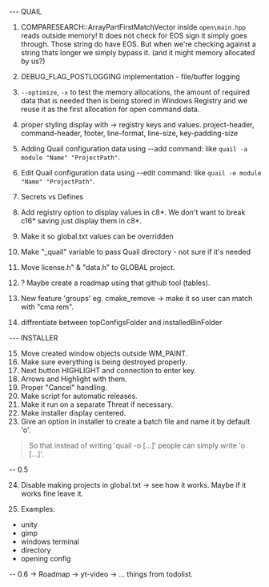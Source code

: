
--- QUAIL

01. COMPARESEARCH::ArrayPartFirstMatchVector inside `open\main.hpp` reads outside memory!
	It does not check for EOS sign it simply goes through. Those string do have EOS.
	But when we're checking against a string thats longer we simply bypass it. (and it might memory allocated by us?)
02. DEBUG_FLAG_POSTLOGGING implementation - file/buffer logging
03. `--optimize`, `-x` to test the memory allocations, the amount of required data that is needed 
	then is being stored in Windows Registry and we reuse it as the first allocation for open command data.
04. proper styling display with -> registry keys and values.
	project-header, command-header, footer, line-format, line-size, key-padding-size
05. Adding Quail configuration data using --add command: like `quail -a module "Name" "ProjectPath"`.
06. Edit Quail configuration data using --edit command: like `quail -e module "Name" "ProjectPath"`.
07. Secrets vs Defines
08. Add registry option to display values in c8*. We don't want to break c16* saving just display them in c8*.
09. Make it so global.txt values can be overridden
10. Make "_quail" variable to pass Quail directory - not sure if it's needed
11. Move license.h" & "data.h" to GLOBAL project.
12. ? Maybe create a roadmap using that github tool (tables).
13. New feature 'groups' eg. cmake_remove -> make it so user can match with "cma rem".

14. diffrentiate between topConfigsFolder and installedBinFolder

--- INSTALLER

15. Move created window objects outside WM_PAINT.
16. Make sure everything is being destroyed properly.
17. Next button HIGHLIGHT and connection to enter key.
18. Arrows and Highlight with them.
19. Proper "Cancel" handling.
20. Make script for automatic releases.
21. Make it run on a separate Threat if necessary.
22. Make installer display centered.
23. Give an option in installer to create a batch file and name it by default 'o'.
> So that instead of writing 'quail -o [...]' people can simply write 'o [...]'.

-- 0.5

24. Disable making projects in global.txt -> see how it works. Maybe if it works fine leave it.

25. Examples:
- unity
- gimp
- windows terminal
- directory
- opening config

-- 0.6
-> Roadmap
-> yt-video
-> ... things from todolist.

